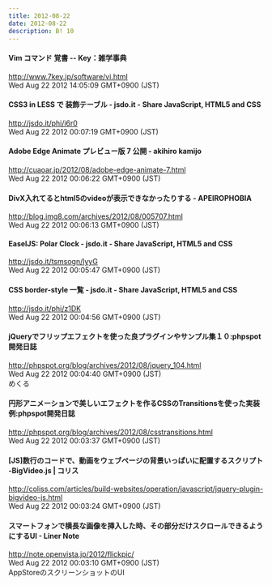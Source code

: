 ```yaml
---
title: 2012-08-22
date: 2012-08-22
description: B! 10
---
```


#### Vim コマンド 覚書 -- Key：雑学事典
http://www.7key.jp/software/vi.html<br>
Wed Aug 22 2012 14:05:09 GMT+0900 (JST)<br>


#### CSS3 in LESS で 装飾テーブル - jsdo.it - Share JavaScript, HTML5 and CSS
http://jsdo.it/phi/i6r0<br>
Wed Aug 22 2012 00:07:19 GMT+0900 (JST)<br>


#### Adobe Edge Animate プレビュー版 7 公開 - akihiro kamijo
http://cuaoar.jp/2012/08/adobe-edge-animate-7.html<br>
Wed Aug 22 2012 00:06:22 GMT+0900 (JST)<br>


#### DivX入れてるとhtml5のvideoが表示できなかったりする - APEIROPHOBIA
http://blog.img8.com/archives/2012/08/005707.html<br>
Wed Aug 22 2012 00:06:13 GMT+0900 (JST)<br>


#### EaselJS: Polar Clock - jsdo.it - Share JavaScript, HTML5 and CSS
http://jsdo.it/tsmsogn/lyyG<br>
Wed Aug 22 2012 00:05:47 GMT+0900 (JST)<br>


#### CSS border-style 一覧 - jsdo.it - Share JavaScript, HTML5 and CSS
http://jsdo.it/phi/z1DK<br>
Wed Aug 22 2012 00:04:56 GMT+0900 (JST)<br>


#### jQueryでフリップエフェクトを使った良プラグインやサンプル集１０:phpspot開発日誌
http://phpspot.org/blog/archives/2012/08/jquery_104.html<br>
Wed Aug 22 2012 00:04:40 GMT+0900 (JST)<br>
めくる


#### 円形アニメーションで美しいエフェクトを作るCSSのTransitionsを使った実装例:phpspot開発日誌
http://phpspot.org/blog/archives/2012/08/csstransitions.html<br>
Wed Aug 22 2012 00:03:37 GMT+0900 (JST)<br>


####   [JS]数行のコードで、動画をウェブページの背景いっぱいに配置するスクリプト -BigVideo.js | コリス
http://coliss.com/articles/build-websites/operation/javascript/jquery-plugin-bigvideo-js.html<br>
Wed Aug 22 2012 00:03:24 GMT+0900 (JST)<br>


#### スマートフォンで横長な画像を挿入した時、その部分だけスクロールできるようにするUI - Liner Note
http://note.openvista.jp/2012/flickpic/<br>
Wed Aug 22 2012 00:03:10 GMT+0900 (JST)<br>
AppStoreのスクリーンショットのUI


